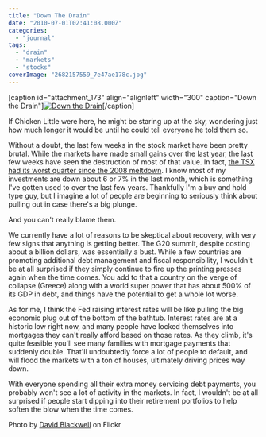 ```yaml
---
title: "Down The Drain"
date: "2010-07-01T02:41:08.000Z"
categories: 
  - "journal"
tags: 
  - "drain"
  - "markets"
  - "stocks"
coverImage: "2682157559_7e47ae178c.jpg"
---
```


\[caption id="attachment\_173" align="alignleft" width="300" caption="Down the Drain"\][![](images/2682157559_7e47ae178c-300x200.jpg "Down the Drain")](http://www.migratorynerd.com/wordpress/wp-content/uploads/2010/06/2682157559_7e47ae178c.jpg)\[/caption\]

If Chicken Little were here, he might be staring up at the sky, wondering just how much longer it would be until he could tell everyone he told them so.

Without a doubt, the last few weeks in the stock market have been pretty brutal. While the markets have made small gains over the last year, the last few weeks have seen the destruction of most of that value. In fact, [the TSX had its worst quarter since the 2008 meltdown](http://www.vancouversun.com/business/Wednesday+Trading+edges+higher+worst+quarter+since+2008+meltdown/3222745/story.html). I know most of my investments are down about 6 or 7% in the last month, which is something I've gotten used to over the last few years. Thankfully I'm a buy and hold type guy, but I imagine a lot of people are beginning to seriously think about pulling out in case there's a big plunge.

And you can't really blame them.

We currently have a lot of reasons to be skeptical about recovery, with very few signs that anything is getting better. The G20 summit, despite costing about a billion dollars, was essentially a bust. While a few countries are promoting additional debt management and fiscal responsibility, I wouldn't be at all surprised if they simply continue to fire up the printing presses again when the time comes. You add to that a country on the verge of collapse (Greece) along with a world super power that has about 500% of its GDP in debt, and things have the potential to get a whole lot worse.

As for me, I think the Fed raising interest rates will be like pulling the big economic plug out of the bottom of the bathtub. Interest rates are at a historic low right now, and many people have locked themselves into mortgages they can't really afford based on those rates. As they climb, it's quite feasible you'll see many families with mortgage payments that suddenly double. That'll undoubtedly force a lot of people to default, and will flood the markets with a ton of houses, ultimately driving prices way down.

With everyone spending all their extra money servicing debt payments, you probably won't see a lot of activity in the markets. In fact, I wouldn't be at all surprised if people start dipping into their retirement portfolios to help soften the blow when the time comes.

Photo by [David Blackwell](http://www.flickr.com/photos/mobilestreetlife/) on Flickr
